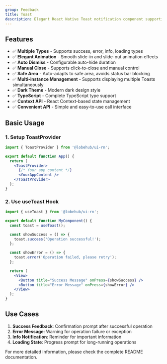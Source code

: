 ```yaml
---
group: Feedback
title: Toast
description: Elegant React Native Toast notification component supporting multiple message types and animation effects.
---
```


## Features

- ✅ **Multiple Types** - Supports success, error, info, loading types
- ✅ **Elegant Animation** - Smooth slide-in and slide-out animation effects
- ✅ **Auto Dismiss** - Configurable auto-hide duration
- ✅ **Manual Close** - Supports click-to-close and manual control
- ✅ **Safe Area** - Auto-adapts to safe area, avoids status bar blocking
- ✅ **Multi-instance Management** - Supports displaying multiple Toasts simultaneously
- ✅ **Dark Theme** - Modern dark design style
- ✅ **TypeScript** - Complete TypeScript type support
- ✅ **Context API** - React Context-based state management
- ✅ **Convenient API** - Simple and easy-to-use call interface

## Basic Usage

### 1. Setup ToastProvider

```jsx
import { ToastProvider } from '@lobehub/ui-rn';

export default function App() {
  return (
    <ToastProvider>
      {/* Your app content */}
      <YourAppContent />
    </ToastProvider>
  );
}
```

### 2. Use useToast Hook

```jsx
import { useToast } from '@lobehub/ui-rn';

export default function MyComponent() {
  const toast = useToast();

  const showSuccess = () => {
    toast.success('Operation successful!');
  };

  const showError = () => {
    toast.error('Operation failed, please retry');
  };

  return (
    <View>
      <Button title="Success Message" onPress={showSuccess} />
      <Button title="Error Message" onPress={showError} />
    </View>
  );
}
```

## Use Cases

1. **Success Feedback**: Confirmation prompt after successful operation
2. **Error Message**: Warning for operation failure or exception
3. **Info Notification**: Reminder for important information
4. **Loading State**: Progress prompt for long-running operations

For more detailed information, please check the complete README documentation.
